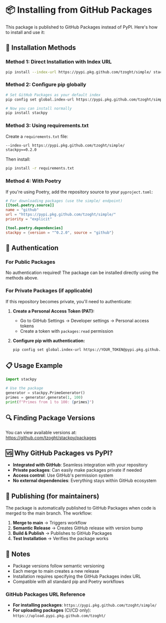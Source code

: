 # 📦 Installing from GitHub Packages

This package is published to GitHub Packages instead of PyPI. Here's how to install and use it:

## 🔧 Installation Methods

### Method 1: Direct Installation with Index URL

```bash
pip install --index-url https://pypi.pkg.github.com/tzoght/simple/ stackpy
```

### Method 2: Configure pip globally

```bash
# Set GitHub Packages as your default index
pip config set global.index-url https://pypi.pkg.github.com/tzoght/simple/

# Now you can install normally
pip install stackpy
```

### Method 3: Using requirements.txt

Create a `requirements.txt` file:

```txt
--index-url https://pypi.pkg.github.com/tzoght/simple/
stackpy==0.2.0
```

Then install:

```bash
pip install -r requirements.txt
```

### Method 4: With Poetry

If you're using Poetry, add the repository source to your `pyproject.toml`:

```toml
# For downloading packages (use the simple/ endpoint)
[[tool.poetry.source]]
name = "github"
url = "https://pypi.pkg.github.com/tzoght/simple/"
priority = "explicit"

[tool.poetry.dependencies]
stackpy = {version = "^0.2.0", source = "github"}
```

## 🔐 Authentication

### For Public Packages
No authentication required! The package can be installed directly using the methods above.

### For Private Packages (if applicable)
If this repository becomes private, you'll need to authenticate:

1. **Create a Personal Access Token (PAT):**
   - Go to GitHub Settings → Developer settings → Personal access tokens
   - Create a token with `packages:read` permission

2. **Configure pip with authentication:**
   ```bash
   pip config set global.index-url https://YOUR_TOKEN@pypi.pkg.github.com/tzoght/simple/
   ```

## 📋 Usage Example

```python
import stackpy

# Use the package
generator = stackpy.PrimeGenerator()
primes = generator.generate(1, 100)
print(f"Primes from 1 to 100: {primes}")
```

## 🔍 Finding Package Versions

You can view available versions at:
https://github.com/tzoght/stackpy/packages

## 🆚 Why GitHub Packages vs PyPI?

- **Integrated with GitHub**: Seamless integration with your repository
- **Private packages**: Can easily make packages private if needed
- **Access control**: Use GitHub's permission system
- **No external dependencies**: Everything stays within GitHub ecosystem

## 🚀 Publishing (for maintainers)

The package is automatically published to GitHub Packages when code is merged to the main branch. The workflow:

1. **Merge to main** → Triggers workflow
2. **Semantic Release** → Creates GitHub release with version bump
3. **Build & Publish** → Publishes to GitHub Packages
4. **Test Installation** → Verifies the package works

## 📝 Notes

- Package versions follow semantic versioning
- Each merge to main creates a new release
- Installation requires specifying the GitHub Packages index URL
- Compatible with all standard pip and Poetry workflows

### GitHub Packages URL Reference
- **For installing packages**: `https://pypi.pkg.github.com/tzoght/simple/`
- **For uploading packages** (CI/CD only): `https://upload.pypi.pkg.github.com/tzoght/` 